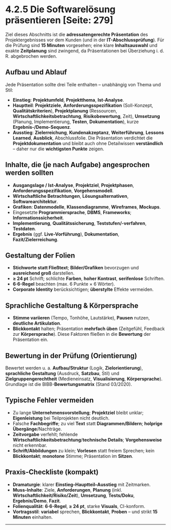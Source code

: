 # 4.2.5 Die Softwarelösung präsentieren [Seite: 279]

Ziel dieses Abschnitts ist die **adressatengerechte Präsentation** des Projektergebnisses vor dem Kunden (und in der **IT-Abschlussprüfung**). Für die Prüfung sind **15 Minuten** vorgesehen; eine klare **Inhaltsauswahl** und exakte **Zeitplanung** sind zwingend, da Präsentationen bei Überziehung i. d. R. abgebrochen werden. 

## Aufbau und Ablauf

Jede Präsentation sollte drei Teile enthalten – unabhängig von Thema und Stil:

* **Einstieg**: **Projektumfeld**, **Projektthema**, **Ist-Analyse**.
* **Hauptteil**: **Projektziele**, **Anforderungsspezifikation** (Soll-Konzept, **Qualitätskriterien**), **Projektplanung** (Ressourcen, **Wirtschaftlichkeitsbetrachtung**, **Risikobewertung**, Zeit), **Umsetzung** (Planung, Implementierung, **Testen**, **Dokumentation**), kurze **Ergebnis-/Demo-Sequenz**.
* **Ausstieg**: **Zielerreichung**, **Kundenakzeptanz**, **Weiterführung**, **Lessons Learned**, **Ausblick**, Abschlussfolie.
  Die Präsentation verdichtet die **Projektdokumentation** und bleibt auch ohne Detailwissen **verständlich** – daher nur die **wichtigsten Punkte** zeigen.

## Inhalte, die (je nach Aufgabe) angesprochen werden sollten

* **Ausgangslage / Ist-Analyse**, **Projektziel**, **Projektphasen**, **Anforderungsspezifikation**, **Vorgehensmodell**.
* **Wirtschaftliche Betrachtungen**, **Lösungsalternativen**, **Softwarearchitektur**.
* **Grafiken**: **Datenmodelle**, **Klassendiagramme**, **Wireframes**, **Mockups**.
* Eingesetzte **Programmiersprache**, **DBMS**, **Frameworks**; **Informationssicherheit**.
* **Implementierung**, **Qualitätssicherung**, **Teststufen/-verfahren**, **Testdaten**.
* **Ergebnis** (ggf. **Live-Vorführung**), **Dokumentation**, **Fazit/Zielerreichung**. 

## Gestaltung der Folien

* **Stichworte statt Fließtext**; **Bilder/Grafiken** bevorzugen und **ausreichend groß** darstellen.
* **≥ 24 pt** Schrift; schlichte **Farben**, **hoher Kontrast**, **serifenlose** Schriften.
* **6·6-Regel** beachten (max. 6 Punkte × 6 Wörter).
* **Corporate Identity** berücksichtigen; **überstylte** Effekte vermeiden. 

## Sprachliche Gestaltung & Körpersprache

* **Stimme variieren** (Tempo, Tonhöhe, Lautstärke), **Pausen** nutzen, **deutliche Artikulation**.
* **Blickkontakt** halten; Präsentation **mehrfach üben** (Zeitgefühl, Feedback zur **Körpersprache**).
  Diese Faktoren fließen in die **Bewertung** der Präsentation ein. 

## Bewertung in der Prüfung (Orientierung)

Bewertet werden u. a. **Aufbau/Struktur** (Logik, **Zielorientierung**), **sprachliche Gestaltung** (Ausdruck, **Satzbau**, Stil) und **Zielgruppengerechtheit** (Medieneinsatz, **Visualisierung**, **Körpersprache**). Grundlage ist die BIBB-**Bewertungsmatrix** (Stand 03/2020). 

## Typische Fehler vermeiden

* Zu lange **Unternehmensvorstellung**; **Projektziel** bleibt unklar; **Eigenleistung** bei Teilprojekten nicht deutlich.
* Falsche **Fachbegriffe**; zu viel **Text** statt **Diagrammen/Bildern**; **holprige Übergänge**/Nachträge.
* **Zeitvorgabe** verfehlt; fehlende **Wirtschaftlichkeitsbetrachtung**/**technische Details**; **Vorgehensweise** nicht erkennbar.
* **Schrift/Abbildungen** zu klein; **Vorlesen** statt freiem Sprechen; kein **Blickkontakt**; **monotone** Stimme; Präsentation im **Sitzen**.

## Praxis-Checkliste (kompakt)

* **Dramaturgie**: klarer **Einstieg–Hauptteil–Ausstieg** mit Zeitmarken.
* **Muss-Inhalte**: Ziele, **Anforderungen**, **Planung** (inkl. **Wirtschaftlichkeit/Risiko/Zeit**), **Umsetzung**, **Tests/Doku**, **Ergebnis/Demo**, **Fazit**.
* **Folienqualität**: **6·6-Regel**, **≥ 24 pt**, starke **Visuals**, CI-konform.
* **Vortragsstil**: **variabel** sprechen, **Blickkontakt**, **Proben** – und strikt **15 Minuten** einhalten.

---
